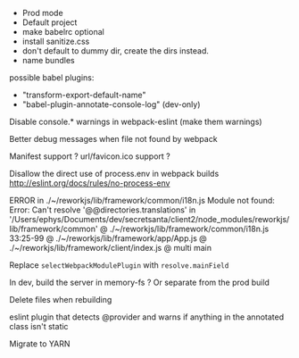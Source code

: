 - Prod mode
- Default project
- make babelrc optional
- install sanitize.css
- don't default to dummy dir, create the dirs instead.
- name bundles

possible babel plugins:
- "transform-export-default-name"
- "babel-plugin-annotate-console-log" (dev-only)

Disable console.* warnings in webpack-eslint (make them warnings)

Better debug messages when file not found by webpack

Manifest support ?
url/favicon.ico support ?

Disallow the direct use of process.env in webpack builds
http://eslint.org/docs/rules/no-process-env

ERROR in ./~/reworkjs/lib/framework/common/i18n.js
Module not found: Error: Can't resolve '@@directories.translations' in '/Users/ephys/Documents/dev/secretsanta/client2/node_modules/reworkjs/lib/framework/common'
 @ ./~/reworkjs/lib/framework/common/i18n.js 33:25-99
 @ ./~/reworkjs/lib/framework/app/App.js
 @ ./~/reworkjs/lib/framework/client/index.js
 @ multi main

Replace `selectWebpackModulePlugin` with `resolve.mainField`

In dev, build the server in memory-fs ?
Or separate from the prod build

Delete files when rebuilding

eslint plugin that detects @provider and warns if anything in the annotated class isn't static

Migrate to YARN
